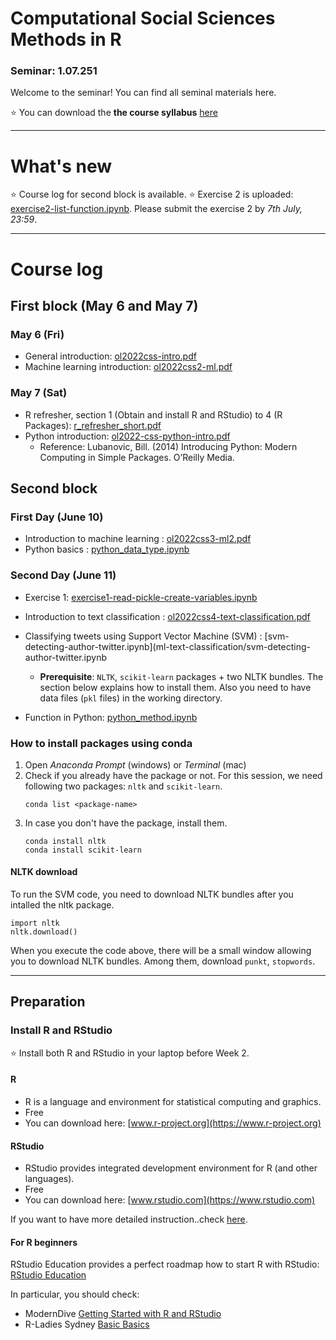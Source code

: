 # Computational Social Sciences Methods in R
### Seminar: 1.07.251

Welcome to the seminar! You can find all seminal materials here. 

:star: You can download the **the course syllabus** [here](Slides/ol2022_computational_socialscience_R_syllabus.pdf)

---

# What's new
:star: Course log for second block is available.
:star: Exercise 2 is uploaded: [exercise2-list-function.ipynb](ml-text-classification/exercise2-list-function.ipynb). Please submit the exercise 2 by *7th July, 23:59*.

---

# Course log

## First block (May 6 and May 7)
### May 6 (Fri)
* General introduction: [ol2022css-intro.pdf](Slides/ol2022css1-intro.pdf)
* Machine learning introduction: [ol2022css2-ml.pdf](Slides/ol2022css2-ml.pdf)

### May 7 (Sat)
* R refresher, section 1 (Obtain and install R and RStudio) to 4 (R Packages): [r_refresher_short.pdf](R_refresher/r_refresher_short.pdf)
* Python introduction: [ol2022-css-python-intro.pdf](Slides/ol2022-css-python-intro.pdf)
  * Reference: Lubanovic, Bill. (2014) Introducing Python: Modern Computing in Simple Packages. O’Reilly Media.


## Second block

### First Day (June 10)
- Introduction to machine learning : [ol2022css3-ml2.pdf](Slides/ol2022css3-ml2.pdf)
- Python basics : [python_data_type.ipynb](Python_basics_jupyter/python_data_type.ipynb)

### Second Day (June 11)
- Exercise 1: [exercise1-read-pickle-create-variables.ipynb](ml-text-classification/exercise1-read-pickle-create-variables.ipynb)
- Introduction to text classification : [ol2022css4-text-classification.pdf](Slides/ol2022css4-text-classification.pdf)
- Classifying tweets using Support Vector Machine (SVM) : [svm-detecting-author-twitter.ipynb](ml-text-classification/svm-detecting-author-twitter.ipynb
  - **Prerequisite**: `NLTK`, `scikit-learn` packages + two NLTK bundles. The section below explains how to install them. Also you need to have data files (`pkl` files) in the working directory. 
    
- Function in Python: [python_method.ipynb](Python_basics_jupyter/python_method.ipynb)


### How to install packages using conda
1. Open *Anaconda Prompt* (windows) or *Terminal* (mac)
2. Check if you already have the package or not. For this session, we need following two packages: `nltk` and `scikit-learn`. 
   ```
   conda list <package-name>
	```
3. In case you don't have the package,  install them.
   ```
   conda install nltk
   conda install scikit-learn
	```

#### NLTK download
To run the SVM code, you need to download NLTK bundles after you intalled the nltk package. 

```
import nltk
nltk.download()
```
When you execute the code above, there will be a small window allowing you to download NLTK bundles. Among them, download `punkt`, `stopwords`. 




  



---
## Preparation
### Install R and RStudio
:star: Install both R and RStudio in your laptop before Week 2.

#### R
- R is a language and environment for statistical computing and graphics.
- Free
- You can download here: [www.r-project.org](https://www.r-project.org)

#### RStudio
- RStudio provides integrated development environment for R (and other languages).
- Free
- You can download here: [www.rstudio.com](https://www.rstudio.com)

If you want to have more detailed instruction..check [here](https://courses.edx.org/courses/UTAustinX/UT.7.01x/3T2014/56c5437b88fa43cf828bff5371c6a924/).

#### For R beginners
RStudio Education provides a perfect roadmap how to start R with RStudio: [RStudio Education](https://education.rstudio.com/learn/beginner/)

In particular, you should check:
-  ModernDive [Getting Started with R and RStudio](https://moderndive.netlify.app/1-getting-started.html)
-  R-Ladies Sydney [Basic Basics](https://rladiessydney.org/courses/ryouwithme/01-basicbasics-0/)
